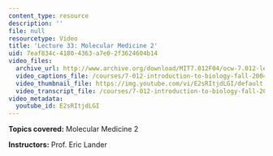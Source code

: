 ```yaml
---
content_type: resource
description: ''
file: null
resourcetype: Video
title: 'Lecture 33: Molecular Medicine 2'
uid: 7eaf834c-4180-4363-a7e0-2f3624604b14
video_files:
  archive_url: http://www.archive.org/download/MIT7.012F04/ocw-7.012-lec33-03dec2004-220k.mp4
  video_captions_file: /courses/7-012-introduction-to-biology-fall-2004/282cea358cb858608e7420f1c0429609_E2sRItjdLGI.vtt
  video_thumbnail_file: https://img.youtube.com/vi/E2sRItjdLGI/default.jpg
  video_transcript_file: /courses/7-012-introduction-to-biology-fall-2004/379ddec3a8ccfb7ac78c65b0acacfe44_E2sRItjdLGI.pdf
video_metadata:
  youtube_id: E2sRItjdLGI
---
```


**Topics covered:** Molecular Medicine 2

**Instructors:** Prof. Eric Lander